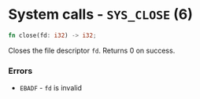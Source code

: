 # System calls - `SYS_CLOSE` (6)

```rust
fn close(fd: i32) -> i32;
```

Closes the file descriptor `fd`. Returns 0 on success.

### Errors

- `EBADF` - `fd` is invalid
